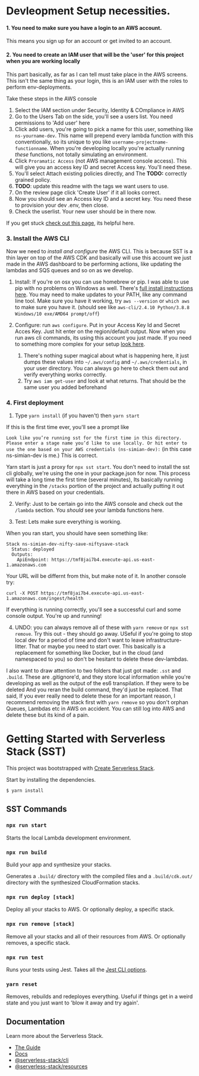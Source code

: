 # Devleopment Setup necessities.

#### 1. You need to make sure you have a login to an AWS account.

This means you sign up for an account or get invited to an account.

#### 2. You need to create an IAM user that will be the 'user' for this project when you are working locally

This part basically, as far as I can tell must take place in the AWS screens. This isn't the same thing as your login, this is an IAM user with the roles to perform env-deployments.

Take these steps in the AWS console

1. Select the IAM section under Security, Identity & COmpliance in AWS
2. Go to the Users Tab on the side, you'll see a users list. You need permissions to 'Add user' here
3. Click add users, you're going to pick a name for this user, something like `ns-yourname-dev`. This name will prepend every lambda function with this conventionally, so its unique to you like `username-projectname-functionname`. When you're developing locally you're actually running _these_ functions, not totally simulating an environment.
4. Click `Proramatic Access` (not AWS management console access). This will give you an access key ID and secret Access key. You'll need these.
5. You'll select Attach existing policies directly, and The **TODO:** correctly grained policy.
6. **TODO**: update this readme with the tags we want users to use.
7. On the review page click 'Create User' if it all looks correct.
8. Now you should see an Access key ID and a secret key. You need these to provision your dev .env, then close.
9. Check the userlist. Your new user should be in there now.

If you get stuck [check out this page](https://serverless-stack.com/chapters/create-an-iam-user.html), its helpful here.

### 3. Install the AWS CLI

Now we need to _install and configure_ the AWS CLI. This is because SST is a thin layer on top of the AWS CDK and basically will use this account we just made in the AWS dashboard to be performing actions, like updating the lambdas and SQS queues and so on as we develop.

1. Install: If you're on osx you can use homebrew or pip. I was able to use pip with no problems on Windows as well. There's [full install instructions here](https://docs.aws.amazon.com/cli/latest/userguide/getting-started-install.html). You may need to make updates to your PATH, like any command line tool. Make sure you have it working, try `aws --version` or `which aws` to make sure you have it. (should see like `aws-cli/2.4.10 Python/3.8.8 Windows/10 exe/AMD64 prompt/off`)

2. Configure: run `aws configure`. Put in your Access Key Id and Secret Acces Key. Just hit enter on the region/default output. Now when you run aws cli commands, its using this account you just made. If you need to something more complex for your setup [look here](https://docs.aws.amazon.com/cli/latest/userguide/cli-configure-files.html).
   1. There's nothing super magical about what is happening here, it just dumps these values into `~/.aws/config` and `~/.aws/credentials`, in your user directory. You can always go here to check them out and verify everything works correctly.
   2. Try `aws iam get-user` and look at what returns. That should be the same user you added beforehand

### 4. First deployment

1. Type `yarn install` (if you haven't) then `yarn start`

If this is the first time ever, you'll see a prompt like

`Look like you’re running sst for the first time in this directory. Please enter a stage name you’d like to use locally. Or hit enter to use the one based on your AWS credentials (ns-simian-dev):` (in this case ns-simian-dev is me.) This is correct.

Yarn start is just a proxy for `npx sst start`. You don't need to install the sst cli globally, we're using the one in your package.json for now. This process will take a long time the first time (several minutes), Its basically running everything in the `/stacks` portion of the project and actually putting it out there in AWS based on your credentials.

2. Verify: Just to be certain go into the AWS console and check out the `/lambda` section. You _should_ see your lambda functions here.

3. Test: Lets make sure everything is working.

When you ran start, you should have seen something like:

```
Stack ns-simian-dev-nifty-save-niftysave-stack
  Status: deployed
  Outputs:
    ApiEndpoint: https://tmf8jai7b4.execute-api.us-east-1.amazonaws.com
```

Your URL will be differnt from this, but make note of it. In another console try:

`curl -X POST https://tmf8jai7b4.execute-api.us-east-1.amazonaws.com/ingest/health`

If everything is running correctly, you'll see a successful curl and some console output. You're up and running!

4. UNDO: you can always remove all of these with `yarn remove` or `npx sst remove`. Try this out - they should go away. USeful if you're going to stop local dev for a period of time and don't want to leave infrastructure-litter. That or maybe you need to start over. This basically is a replacement for something like Docker, but in the cloud (and namespaced to you) so don't be hesitant to delete these dev-lambdas.

I also want to draw attention to two folders that just got made: `.sst` and `.build`. These are .gitignore'd, and they store local information while you're developing as well as the output of the es6 transpilation. If they were to be deleted And you reran the build command, they'd just be replaced. That said, If you ever really need to delete these for an important reason, I recommend removing the stack first with `yarn remove` so you don't orphan Queues, Lambdas etc in AWS on accident. You can still log into AWS and delete these but its kind of a pain.

# Getting Started with Serverless Stack (SST)

This project was bootstrapped with [Create Serverless Stack](https://docs.serverless-stack.com/packages/create-serverless-stack).

Start by installing the dependencies.

```bash
$ yarn install
```

## SST Commands

### `npx run start`

Starts the local Lambda development environment.

### `npx run build`

Build your app and synthesize your stacks.

Generates a `.build/` directory with the compiled files and a `.build/cdk.out/` directory with the synthesized CloudFormation stacks.

### `npx run deploy [stack]`

Deploy all your stacks to AWS. Or optionally deploy, a specific stack.

### `npx run remove [stack]`

Remove all your stacks and all of their resources from AWS. Or optionally removes, a specific stack.

### `npx run test`

Runs your tests using Jest. Takes all the [Jest CLI options](https://jestjs.io/docs/en/cli).

### `yarn reset`

Removes, rebuilds and redeployes everything. Useful if things get in a weird state and you just want to 'blow it away and try again'.

## Documentation

Learn more about the Serverless Stack.

- [The Guide](https://serverless-stack.com/#guide)
- [Docs](https://docs.serverless-stack.com)
- [@serverless-stack/cli](https://docs.serverless-stack.com/packages/cli)
- [@serverless-stack/resources](https://docs.serverless-stack.com/packages/resources)

